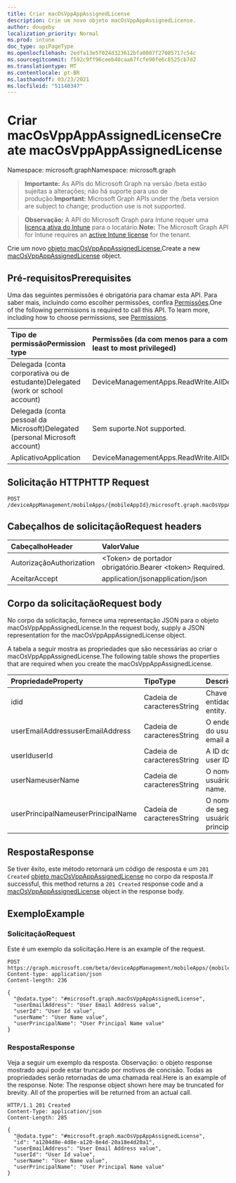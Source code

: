 ```yaml
---
title: Criar macOsVppAppAssignedLicense
description: Crie um novo objeto macOsVppAppAssignedLicense.
author: dougeby
localization_priority: Normal
ms.prod: intune
doc_type: apiPageType
ms.openlocfilehash: 2edfa13e5f024d323612bfa0087f27085717c54c
ms.sourcegitcommit: f592c9ff96ceeb40caa67fcfe90fe6c8525cb7d2
ms.translationtype: MT
ms.contentlocale: pt-BR
ms.lasthandoff: 03/23/2021
ms.locfileid: "51140347"
---
```

# <a name="create-macosvppappassignedlicense"></a><span data-ttu-id="49f5f-103">Criar macOsVppAppAssignedLicense</span><span class="sxs-lookup"><span data-stu-id="49f5f-103">Create macOsVppAppAssignedLicense</span></span>

<span data-ttu-id="49f5f-104">Namespace: microsoft.graph</span><span class="sxs-lookup"><span data-stu-id="49f5f-104">Namespace: microsoft.graph</span></span>

> <span data-ttu-id="49f5f-105">**Importante:** As APIs do Microsoft Graph na versão /beta estão sujeitas a alterações; não há suporte para uso de produção.</span><span class="sxs-lookup"><span data-stu-id="49f5f-105">**Important:** Microsoft Graph APIs under the /beta version are subject to change; production use is not supported.</span></span>

> <span data-ttu-id="49f5f-106">**Observação:** A API do Microsoft Graph para Intune requer uma [licença ativa do Intune](https://go.microsoft.com/fwlink/?linkid=839381) para o locatário.</span><span class="sxs-lookup"><span data-stu-id="49f5f-106">**Note:** The Microsoft Graph API for Intune requires an [active Intune license](https://go.microsoft.com/fwlink/?linkid=839381) for the tenant.</span></span>

<span data-ttu-id="49f5f-107">Crie um novo [objeto macOsVppAppAssignedLicense.](../resources/intune-apps-macosvppappassignedlicense.md)</span><span class="sxs-lookup"><span data-stu-id="49f5f-107">Create a new [macOsVppAppAssignedLicense](../resources/intune-apps-macosvppappassignedlicense.md) object.</span></span>

## <a name="prerequisites"></a><span data-ttu-id="49f5f-108">Pré-requisitos</span><span class="sxs-lookup"><span data-stu-id="49f5f-108">Prerequisites</span></span>
<span data-ttu-id="49f5f-p101">Uma das seguintes permissões é obrigatória para chamar esta API. Para saber mais, incluindo como escolher permissões, confira [Permissões](/graph/permissions-reference).</span><span class="sxs-lookup"><span data-stu-id="49f5f-p101">One of the following permissions is required to call this API. To learn more, including how to choose permissions, see [Permissions](/graph/permissions-reference).</span></span>

|<span data-ttu-id="49f5f-111">Tipo de permissão</span><span class="sxs-lookup"><span data-stu-id="49f5f-111">Permission type</span></span>|<span data-ttu-id="49f5f-112">Permissões (da com menos para a com mais privilégios)</span><span class="sxs-lookup"><span data-stu-id="49f5f-112">Permissions (from least to most privileged)</span></span>|
|:---|:---|
|<span data-ttu-id="49f5f-113">Delegada (conta corporativa ou de estudante)</span><span class="sxs-lookup"><span data-stu-id="49f5f-113">Delegated (work or school account)</span></span>|<span data-ttu-id="49f5f-114">DeviceManagementApps.ReadWrite.All</span><span class="sxs-lookup"><span data-stu-id="49f5f-114">DeviceManagementApps.ReadWrite.All</span></span>|
|<span data-ttu-id="49f5f-115">Delegada (conta pessoal da Microsoft)</span><span class="sxs-lookup"><span data-stu-id="49f5f-115">Delegated (personal Microsoft account)</span></span>|<span data-ttu-id="49f5f-116">Sem suporte.</span><span class="sxs-lookup"><span data-stu-id="49f5f-116">Not supported.</span></span>|
|<span data-ttu-id="49f5f-117">Aplicativo</span><span class="sxs-lookup"><span data-stu-id="49f5f-117">Application</span></span>|<span data-ttu-id="49f5f-118">DeviceManagementApps.ReadWrite.All</span><span class="sxs-lookup"><span data-stu-id="49f5f-118">DeviceManagementApps.ReadWrite.All</span></span>|

## <a name="http-request"></a><span data-ttu-id="49f5f-119">Solicitação HTTP</span><span class="sxs-lookup"><span data-stu-id="49f5f-119">HTTP Request</span></span>
<!-- {
  "blockType": "ignored"
}
-->
``` http
POST /deviceAppManagement/mobileApps/{mobileAppId}/microsoft.graph.macOsVppApp/assignedLicenses
```

## <a name="request-headers"></a><span data-ttu-id="49f5f-120">Cabeçalhos de solicitação</span><span class="sxs-lookup"><span data-stu-id="49f5f-120">Request headers</span></span>
|<span data-ttu-id="49f5f-121">Cabeçalho</span><span class="sxs-lookup"><span data-stu-id="49f5f-121">Header</span></span>|<span data-ttu-id="49f5f-122">Valor</span><span class="sxs-lookup"><span data-stu-id="49f5f-122">Value</span></span>|
|:---|:---|
|<span data-ttu-id="49f5f-123">Autorização</span><span class="sxs-lookup"><span data-stu-id="49f5f-123">Authorization</span></span>|<span data-ttu-id="49f5f-124">&lt;Token&gt; de portador obrigatório.</span><span class="sxs-lookup"><span data-stu-id="49f5f-124">Bearer &lt;token&gt; Required.</span></span>|
|<span data-ttu-id="49f5f-125">Aceitar</span><span class="sxs-lookup"><span data-stu-id="49f5f-125">Accept</span></span>|<span data-ttu-id="49f5f-126">application/json</span><span class="sxs-lookup"><span data-stu-id="49f5f-126">application/json</span></span>|

## <a name="request-body"></a><span data-ttu-id="49f5f-127">Corpo da solicitação</span><span class="sxs-lookup"><span data-stu-id="49f5f-127">Request body</span></span>
<span data-ttu-id="49f5f-128">No corpo da solicitação, fornece uma representação JSON para o objeto macOsVppAppAssignedLicense.</span><span class="sxs-lookup"><span data-stu-id="49f5f-128">In the request body, supply a JSON representation for the macOsVppAppAssignedLicense object.</span></span>

<span data-ttu-id="49f5f-129">A tabela a seguir mostra as propriedades que são necessárias ao criar o macOsVppAppAssignedLicense.</span><span class="sxs-lookup"><span data-stu-id="49f5f-129">The following table shows the properties that are required when you create the macOsVppAppAssignedLicense.</span></span>

|<span data-ttu-id="49f5f-130">Propriedade</span><span class="sxs-lookup"><span data-stu-id="49f5f-130">Property</span></span>|<span data-ttu-id="49f5f-131">Tipo</span><span class="sxs-lookup"><span data-stu-id="49f5f-131">Type</span></span>|<span data-ttu-id="49f5f-132">Descrição</span><span class="sxs-lookup"><span data-stu-id="49f5f-132">Description</span></span>|
|:---|:---|:---|
|<span data-ttu-id="49f5f-133">id</span><span class="sxs-lookup"><span data-stu-id="49f5f-133">id</span></span>|<span data-ttu-id="49f5f-134">Cadeia de caracteres</span><span class="sxs-lookup"><span data-stu-id="49f5f-134">String</span></span>|<span data-ttu-id="49f5f-135">Chave da entidade.</span><span class="sxs-lookup"><span data-stu-id="49f5f-135">Key of the entity.</span></span>|
|<span data-ttu-id="49f5f-136">userEmailAddress</span><span class="sxs-lookup"><span data-stu-id="49f5f-136">userEmailAddress</span></span>|<span data-ttu-id="49f5f-137">Cadeia de caracteres</span><span class="sxs-lookup"><span data-stu-id="49f5f-137">String</span></span>|<span data-ttu-id="49f5f-138">O endereço de email do usuário.</span><span class="sxs-lookup"><span data-stu-id="49f5f-138">The user email address.</span></span>|
|<span data-ttu-id="49f5f-139">userId</span><span class="sxs-lookup"><span data-stu-id="49f5f-139">userId</span></span>|<span data-ttu-id="49f5f-140">Cadeia de caracteres</span><span class="sxs-lookup"><span data-stu-id="49f5f-140">String</span></span>|<span data-ttu-id="49f5f-141">A ID do usuário.</span><span class="sxs-lookup"><span data-stu-id="49f5f-141">The user ID.</span></span>|
|<span data-ttu-id="49f5f-142">userName</span><span class="sxs-lookup"><span data-stu-id="49f5f-142">userName</span></span>|<span data-ttu-id="49f5f-143">Cadeia de caracteres</span><span class="sxs-lookup"><span data-stu-id="49f5f-143">String</span></span>|<span data-ttu-id="49f5f-144">O nome do usuário.</span><span class="sxs-lookup"><span data-stu-id="49f5f-144">The user name.</span></span>|
|<span data-ttu-id="49f5f-145">userPrincipalName</span><span class="sxs-lookup"><span data-stu-id="49f5f-145">userPrincipalName</span></span>|<span data-ttu-id="49f5f-146">Cadeia de caracteres</span><span class="sxs-lookup"><span data-stu-id="49f5f-146">String</span></span>|<span data-ttu-id="49f5f-147">O nome da entidade de segurança do usuário.</span><span class="sxs-lookup"><span data-stu-id="49f5f-147">The user principal name.</span></span>|



## <a name="response"></a><span data-ttu-id="49f5f-148">Resposta</span><span class="sxs-lookup"><span data-stu-id="49f5f-148">Response</span></span>
<span data-ttu-id="49f5f-149">Se tiver êxito, este método retornará um código de resposta e um `201 Created` [objeto macOsVppAppAssignedLicense](../resources/intune-apps-macosvppappassignedlicense.md) no corpo da resposta.</span><span class="sxs-lookup"><span data-stu-id="49f5f-149">If successful, this method returns a `201 Created` response code and a [macOsVppAppAssignedLicense](../resources/intune-apps-macosvppappassignedlicense.md) object in the response body.</span></span>

## <a name="example"></a><span data-ttu-id="49f5f-150">Exemplo</span><span class="sxs-lookup"><span data-stu-id="49f5f-150">Example</span></span>

### <a name="request"></a><span data-ttu-id="49f5f-151">Solicitação</span><span class="sxs-lookup"><span data-stu-id="49f5f-151">Request</span></span>
<span data-ttu-id="49f5f-152">Este é um exemplo da solicitação.</span><span class="sxs-lookup"><span data-stu-id="49f5f-152">Here is an example of the request.</span></span>
``` http
POST https://graph.microsoft.com/beta/deviceAppManagement/mobileApps/{mobileAppId}/microsoft.graph.macOsVppApp/assignedLicenses
Content-type: application/json
Content-length: 236

{
  "@odata.type": "#microsoft.graph.macOsVppAppAssignedLicense",
  "userEmailAddress": "User Email Address value",
  "userId": "User Id value",
  "userName": "User Name value",
  "userPrincipalName": "User Principal Name value"
}
```

### <a name="response"></a><span data-ttu-id="49f5f-153">Resposta</span><span class="sxs-lookup"><span data-stu-id="49f5f-153">Response</span></span>
<span data-ttu-id="49f5f-p102">Veja a seguir um exemplo da resposta. Observação: o objeto response mostrado aqui pode estar truncado por motivos de concisão. Todas as propriedades serão retornadas de uma chamada real.</span><span class="sxs-lookup"><span data-stu-id="49f5f-p102">Here is an example of the response. Note: The response object shown here may be truncated for brevity. All of the properties will be returned from an actual call.</span></span>
``` http
HTTP/1.1 201 Created
Content-Type: application/json
Content-Length: 285

{
  "@odata.type": "#microsoft.graph.macOsVppAppAssignedLicense",
  "id": "a1204d8e-4d8e-a120-8e4d-20a18e4d20a1",
  "userEmailAddress": "User Email Address value",
  "userId": "User Id value",
  "userName": "User Name value",
  "userPrincipalName": "User Principal Name value"
}
```




